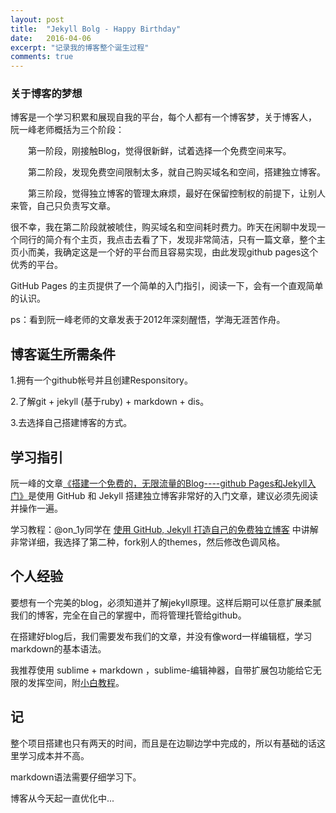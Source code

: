 ```yaml
---
layout: post
title:  "Jekyll Bolg - Happy Birthday"
date:   2016-04-06
excerpt: "记录我的博客整个诞生过程"
comments: true
---
```


### 关于博客的梦想
博客是一个学习积累和展现自我的平台，每个人都有一个博客梦，关于博客人，
阮一峰老师概括为三个阶段：

　　第一阶段，刚接触Blog，觉得很新鲜，试着选择一个免费空间来写。 

　　第二阶段，发现免费空间限制太多，就自己购买域名和空间，搭建独立博客。

　　第三阶段，觉得独立博客的管理太麻烦，最好在保留控制权的前提下，让别人来管，自己只负责写文章。


很不幸，我在第二阶段就被唬住，购买域名和空间耗时费力。昨天在闲聊中发现一个同行的简介有个主页，我点击去看了下，发现非常简洁，只有一篇文章，整个主页小而美，我确定这是一个好的平台而且容易实现，由此发现github pages这个优秀的平台。

GitHub Pages 的主页提供了一个简单的入门指引，阅读一下，会有一个直观简单的认识。 

ps：看到阮一峰老师的文章发表于2012年深刻醒悟，学海无涯苦作舟。

## 博客诞生所需条件

1.拥有一个github帐号并且创建Responsitory。 

2.了解git + jekyll (基于ruby) + markdown + dis。 

3.去选择自己搭建博客的方式。 

## 学习指引
阮一峰的文章<a href="http://www.ruanyifeng.com/blog/2012/08/blogging_with_jekyll.html">《搭建一个免费的，无限流量的Blog----github Pages和Jekyll入门》</a>是使用 GitHub 和 Jekyll 搭建独立博客非常好的入门文章，建议必须先阅读并操作一遍。

学习教程：@on_1y同学在 <a href="http://blog.csdn.net/on_1y/article/details/19259435"> 使用 GitHub, Jekyll 打造自己的免费独立博客</a> 中讲解非常详细，我选择了第二种，fork别人的themes，然后修改色调风格。 

## 个人经验
要想有一个完美的blog，必须知道并了解jekyll原理。这样后期可以任意扩展柔腻我们的博客，完全在自己的掌握中，而将管理托管给github。 

在搭建好blog后，我们需要发布我们的文章，并没有像word一样编辑框，学习markdown的基本语法。 

我推荐使用 sublime + markdown ，sublime-编辑神器，自带扩展包功能给它无限的发挥空间，附<a href="http://www.xuebuyuan.com/2175658.html">小白教程</a>。

## 记
整个项目搭建也只有两天的时间，而且是在边聊边学中完成的，所以有基础的话这里学习成本并不高。 

markdown语法需要仔细学习下。

博客从今天起一直优化中...